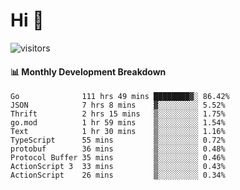 # Hi 👋
 
![visitors](https://visitor-badge.glitch.me/badge?page_id=sorcererxw.sorcererx)

#### 📊 Monthly Development Breakdown

<!--START_SECTION:waka-->
```text
Go              111 hrs 49 mins ████████▓░ 86.42%
JSON            7 hrs 8 mins    ▓░░░░░░░░░ 5.52%
Thrift          2 hrs 15 mins   ▒░░░░░░░░░ 1.75%
go.mod          1 hr 59 mins    ▒░░░░░░░░░ 1.54%
Text            1 hr 30 mins    ▒░░░░░░░░░ 1.16%
TypeScript      55 mins         ▒░░░░░░░░░ 0.72%
protobuf        36 mins         ▒░░░░░░░░░ 0.48%
Protocol Buffer 35 mins         ▒░░░░░░░░░ 0.46%
ActionScript 3  33 mins         ▒░░░░░░░░░ 0.43%
ActionScript    26 mins         ▒░░░░░░░░░ 0.34%
```
<!--END_SECTION:waka-->
